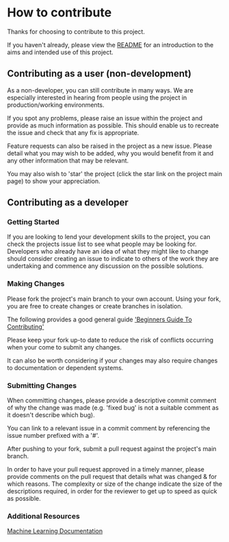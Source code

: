 # How to contribute

Thanks for choosing to contribute to this project.

If you haven't already, please view the [README](README.md) for an introduction to the aims and intended use of this project. 

## Contributing as a user (non-development)

As a non-developer, you can still contribute in many ways. We are especially interested in hearing from people using the project in production/working environments.

If you spot any problems, please raise an issue within the project and provide as much information as possible. This should enable us to recreate the issue and check that any fix is appropriate.

Feature requests can also be raised in the project as a new issue. Please detail what you may wish to be added, why you would benefit from it and any other information that may be relevant.

You may also wish to 'star' the project (click the star link on the project main page) to show your appreciation.

## Contributing as a developer

### Getting Started

If you are looking to lend your development skills to the project, you can check the projects issue list to see what people may be looking for. Developers who already have an idea of what they might like to change should consider creating an issue to indicate to others of the work they are undertaking and commence any discussion on the possible solutions.

### Making Changes

Please fork the project's main branch to your own account. Using your fork, you are free to create changes or create branches in isolation.

The following provides a good general guide ['Beginners Guide To Contributing'](https://akrabat.com/the-beginners-guide-to-contributing-to-a-github-project/)

Please keep your fork up-to date to reduce the risk of conflicts occurring when your come to submit any changes.

It can also be worth considering if your changes may also require changes to documentation or dependent systems.

### Submitting Changes

When committing changes, please provide a descriptive commit comment of why the change was made (e.g. 'fixed bug' is not a suitable comment as it doesn't describe which bug).  

You can link to a relevant issue in a commit comment by referencing the issue number prefixed with a '#'.

After pushing to your fork, submit a pull request against the project's main branch. 

In order to have your pull request approved in a timely manner, please provide comments on the pull request that details what was changed & for which reasons. The complexity or size of the change indicate the size of the descriptions required, in order for the reviewer to get up to speed as quick as possible.

### Additional Resources

[Machine Learning Documentation](https://code.kx.com/ml/)

